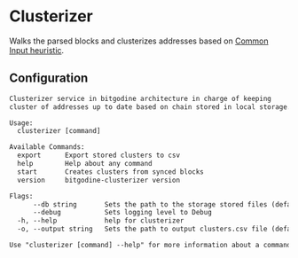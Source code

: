 # Clusterizer

Walks the parsed blocks and clusterizes addresses based on [Common Input heuristic](http://127.0.0.1:3000/heuristics/heuristics.html#heuristics).

## Configuration

```txt
Clusterizer service in bitgodine architecture in charge of keeping
cluster of addresses up to date based on chain stored in local storage.

Usage:
  clusterizer [command]

Available Commands:
  export      Export stored clusters to csv
  help        Help about any command
  start       Creates clusters from synced blocks
  version     bitgodine-clusterizer version

Flags:
      --db string       Sets the path to the storage stored files (default "/badger")
      --debug           Sets logging level to Debug
  -h, --help            help for clusterizer
  -o, --output string   Sets the path to output clusters.csv file (default "/home/xn3cr0nx/.bitgodine")

Use "clusterizer [command] --help" for more information about a command.
```
